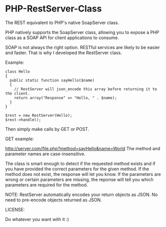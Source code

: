 PHP-RestServer-Class
====================

The REST equivalent to PHP's native SoapServer class.

PHP natively supports the SoapServer class, allowing you to expose a PHP class as a SOAP API 
for client applications to consume.

SOAP is not always the right option. RESTful services are likely to be easier and faster. That is why I developed
the RestServer class.


Example:

    class Hello
    {
      public static function sayHello($name)
      {
        // RestServer will json_encode this array before returning it to the client.
        return array("Response" => "Hello, " . $name);
      }
    }

    $rest = new RestServer(Hello);
    $rest->handle();


Then simply make calls by GET or POST.

GET example:

http://server.com/file.php?method=sayHello&name=World
The method and parameter names are case-insensitive.

The class is smart enough to detect if the requested method exists and if you have provided 
the correct parameters for the given method. If the method does not exist, the response will let you know.
If the parameters are wrong or certain parameters are missing, the reponse will tell you which parameters are
required for the method.

NOTE:
RestServer automatically encodes your return objects as JSON. No need to pre-encode objects returned as JSON.

LICENSE:

Do whatever you want with it :)
